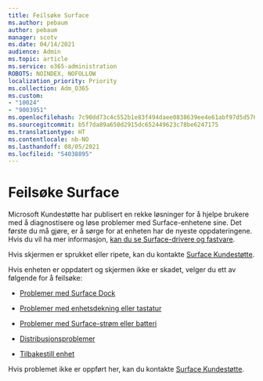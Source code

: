 ```yaml
---
title: Feilsøke Surface
ms.author: pebaum
author: pebaum
manager: scotv
ms.date: 04/14/2021
audience: Admin
ms.topic: article
ms.service: o365-administration
ROBOTS: NOINDEX, NOFOLLOW
localization_priority: Priority
ms.collection: Adm_O365
ms.custom:
- "10024"
- "9003951"
ms.openlocfilehash: 7c90dd73c4c552b1e83f494daee0838639ee4e61abf97d5d576f88ded9a4c631
ms.sourcegitcommit: b5f7da89a650d2915dc652449623c78be6247175
ms.translationtype: HT
ms.contentlocale: nb-NO
ms.lasthandoff: 08/05/2021
ms.locfileid: "54038895"
---
```

# <a name="troubleshoot-surface"></a>Feilsøke Surface

Microsoft Kundestøtte har publisert en rekke løsninger for å hjelpe brukere med å diagnostisere og løse problemer med Surface-enhetene sine. Det første du må gjøre, er å sørge for at enheten har de nyeste oppdateringene. Hvis du vil ha mer informasjon, [kan du se Surface-drivere og fastvare](https://docs.microsoft.com/surface/support-solutions-surface#surface-drivers-and-firmware).

Hvis skjermen er sprukket eller ripete, kan du kontakte [Surface Kundestøtte](https://docs.microsoft.com/surface/contact-surface-support?tabs=online).

Hvis enheten er oppdatert og skjermen ikke er skadet, velger du ett av følgende for å feilsøke:
 
- [Problemer med Surface Dock](https://docs.microsoft.com/surface/support-solutions-surface#surface-dock-issues)
 
- [Problemer med enhetsdekning eller tastatur](https://support.microsoft.com/sbs/surface/troubleshoot-your-surface-type-cover-or-keyboard-5b7ed1a7-bedd-5164-94a7-87f8e95df3fe?)
 
- [Problemer med Surface-strøm eller batteri](https://docs.microsoft.com/surface/support-solutions-surface#surface-power-or-battery-issues)
 
- [Distribusjonsproblemer](https://docs.microsoft.com/surface/support-solutions-surface#deployment-issues)
 
- [Tilbakestill enhet](https://docs.microsoft.com/surface/support-solutions-surface#reset-device)

Hvis problemet ikke er oppført her, kan du kontakte [Surface Kundestøtte](https://docs.microsoft.com/surface/contact-surface-support?tabs=online).

